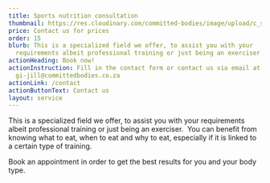 ```yaml
---
title: Sports nutrition consultation
thumbnail: https://res.cloudinary.com/committed-bodies/image/upload/c_scale,f_auto,q_auto,w_600/v1642661657/services/nutrition-consultation.png
price: Contact us for prices
order: 15
blurb: This is a specialized field we offer, to assist you with your
  requirements albeit professional training or just being an exerciser.
actionHeading: Book now!
actionInstruction: Fill in the contact form or contact us via email at
  gi-jill@committedbodies.co.za
actionLink: /contact
actionButtonText: Contact us
layout: service
---
```

This is a specialized field we offer, to assist you with your requirements albeit professional training or just being an exerciser.  You can benefit from knowing what to eat, when to eat and why to eat, especially if it is linked to a certain type of training.

Book an appointment in order to get the best results for you and your body type.